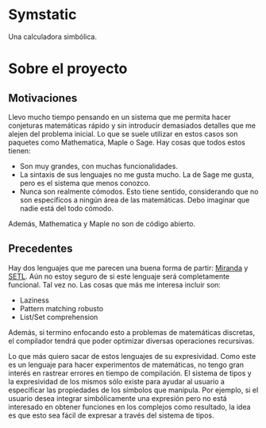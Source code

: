 # Symstatic

Una calculadora simbólica.

# Sobre el proyecto

## Motivaciones

Llevo mucho tiempo pensando en un sistema que me permita hacer conjeturas matemáticas rápido y sin introducir demasiados detalles que me alejen del problema inicial. Lo que se suele utilizar en estos casos son paquetes como Mathematica, Maple o Sage. Hay cosas que todos estos tienen:

- Son muy grandes, con muchas funcionalidades.
- La sintaxis de sus lenguajes no me gusta mucho. La de Sage me gusta, pero es el sistema que menos conozco.
- Nunca son realmente cómodos. Esto tiene sentido, considerando que no son específicos a ningún área de las matemáticas. Debo imaginar que nadie está del todo cómodo.

Además, Mathematica y Maple no son de código abierto.

## Precedentes

Hay dos lenguajes que me parecen una buena forma de partir: [Miranda](https://www.cs.kent.ac.uk/people/staff/dat/miranda/) y [SETL](https://setl.org/setl/). Aún no estoy seguro de si este lenguaje será completamente funcional. Tal vez no. Las cosas que más me interesa incluir son:

- Laziness
- Pattern matching robusto
- List/Set comprehension

Además, si termino enfocando esto a problemas de matemáticas discretas, el compilador tendrá que poder optimizar diversas operaciones recursivas.

Lo que más quiero sacar de estos lenguajes de su expresividad. Como este es un lenguaje para hacer experimentos de matemáticas, no tengo gran interés en rastrear errores en tiempo de compilación. El sistema de tipos y la expresividad de los mismos sólo existe para ayudar al usuario a específicar las propiedades de los símbolos que manipula. Por ejemplo, si el usuario desea integrar simbólicamente una expresión pero no está interesado en obtener funciones en los complejos como resultado, la idea es que esto sea fácil de expresar a través del sistema de tipos.
